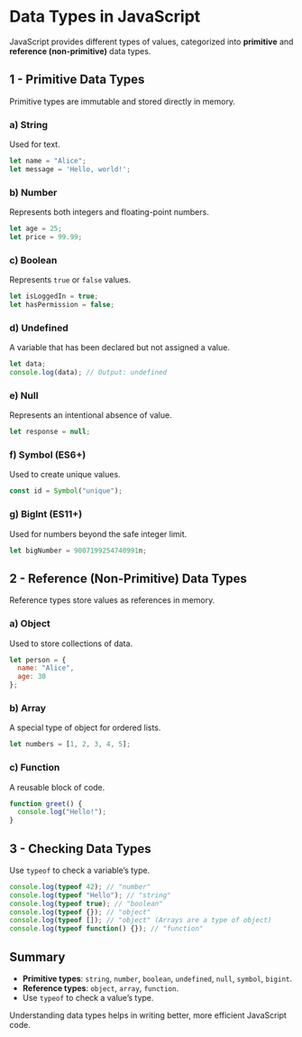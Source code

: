 # Data Types in JavaScript

JavaScript provides different types of values, categorized into **primitive** and **reference (non-primitive)** data types.

## 1 - Primitive Data Types
Primitive types are immutable and stored directly in memory.

### a) String
Used for text.
```js
let name = "Alice";
let message = 'Hello, world!';
```

### b) Number
Represents both integers and floating-point numbers.
```js
let age = 25;
let price = 99.99;
```

### c) Boolean
Represents `true` or `false` values.
```js
let isLoggedIn = true;
let hasPermission = false;
```

### d) Undefined
A variable that has been declared but not assigned a value.
```js
let data;
console.log(data); // Output: undefined
```

### e) Null
Represents an intentional absence of value.
```js
let response = null;
```

### f) Symbol (ES6+)
Used to create unique values.
```js
const id = Symbol("unique");
```

### g) BigInt (ES11+)
Used for numbers beyond the safe integer limit.
```js
let bigNumber = 9007199254740991n;
```

## 2 - Reference (Non-Primitive) Data Types
Reference types store values as references in memory.

### a) Object
Used to store collections of data.
```js
let person = {
  name: "Alice",
  age: 30
};
```

### b) Array
A special type of object for ordered lists.
```js
let numbers = [1, 2, 3, 4, 5];
```

### c) Function
A reusable block of code.
```js
function greet() {
  console.log("Hello!");
}
```

## 3 - Checking Data Types
Use `typeof` to check a variable’s type.
```js
console.log(typeof 42); // "number"
console.log(typeof "Hello"); // "string"
console.log(typeof true); // "boolean"
console.log(typeof {}); // "object"
console.log(typeof []); // "object" (Arrays are a type of object)
console.log(typeof function() {}); // "function"
```

## Summary
- **Primitive types**: `string`, `number`, `boolean`, `undefined`, `null`, `symbol`, `bigint`.
- **Reference types**: `object`, `array`, `function`.
- Use `typeof` to check a value’s type.

Understanding data types helps in writing better, more efficient JavaScript code.

